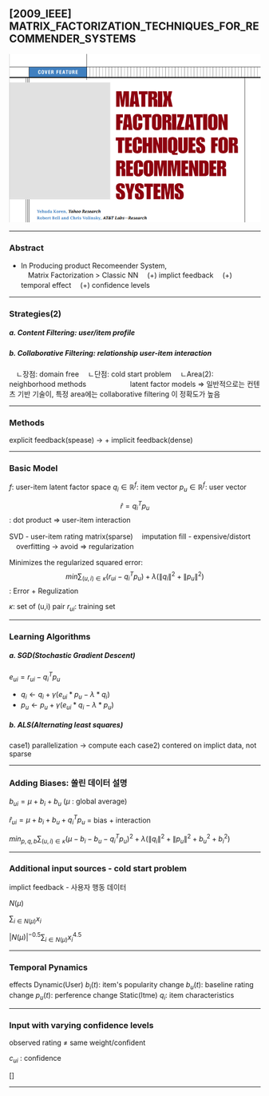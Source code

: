## [2009_IEEE] MATRIX_FACTORIZATION_TECHNIQUES_FOR_RECOMMENDER_SYSTEMS

![main](./image/main.PNG)

---

### Abstract
- In Producing product Recomeender System,  
　Matrix Factorization > Classic NN
　(+) implict feedback
　(+) temporal effect
　(+) confidence levels

---
### Strategies(2)
##### a. Content Filtering: user/item profile
##### b. Collaborative Filtering: relationship user-item interaction
　ㄴ장점: domain free
　ㄴ단점: cold start problem
　ㄴArea(2): neighborhood methods
　　　　　　latent factor models
=> 일반적으로는 컨텐츠 기반 기술이, 특정 area에는 collaborative filtering 이 정확도가 높음

---
### Methods
explicit feedback(spease) -> + implicit feedback(dense)

---
### Basic Model

$f$: user-item latent factor space 
$q_i \in \mathbb{R}^f$: item vector 
$p_u \in \mathbb{R}^f$: user vector 
  
$$\hat{r}=q_i^Tp_u$$: dot product => user-item interaction 

SVD - user-item rating matrix(sparse)
　imputation fill - expensive/distort
　overfitting -> avoid => regularization

Minimizes the regularized squared error:
$$min\sum_{(u,i)\in \kappa}(r_{ui}-q_i^Tp_u)+ \lambda (\left \| q_i \right \|^2+\left \| p_u \right \|^2)$$: Error + Regulization 

$\kappa$: set of (u,i) pair
$r_{ui}$: training set

---
### Learning Algorithms
##### a. SGD(Stochastic Gradient Descent)
$e_{ui}=r_{ui}-q_i^Tp_u$
- $q_i \leftarrow q_i + \gamma (e_{ui}*p_u-\lambda *q_i)$
- $p_u \leftarrow p_u + \gamma (e_{ui}*q_i-\lambda *p_u)$

##### b. ALS(Alternating least squares)
case1) parallelization -> compute each
case2) contered on implict data, not sparse

---
### Adding Biases: 쏠린 데이터 설명 

$b_{ui} = \mu  + b_i+ b_u$ 
($\mu$ : global average)

$\hat{r}_{ui} = \mu+ b_i+ b_u + q_i^Tp_u$
 = bias + interaction

$min_{p,q,b}\sum_{(u,i)\in \kappa}(\mu- b_i- b_u - q_i^Tp_u)^2 + \lambda (\left \| q_i \right \|^2+\left \| p_u \right \|^2 + b_u^2 + b_i^2)$

---
### Additional input sources - cold start problem
implict feedback - 사용자 행동 데이터 

$N(\mu)$

$\sum_{i\in N(\mu)} x_i$

$| N(\mu)|^{-0.5}\sum_{i \in N(\mu)} x_i^{4.5}$

---
### Temporal Pynamics
effects
Dynamic(User)
$b_i(t)$: item's popularity change
$b_u(t)$: baseline rating change
$p_u(t)$: perference change
Static(Itme)
$q_i$: item characteristics

---
### Input with varying confidence levels
observed rating $\neq$ same weight/confident

$c_{ui}$ : confidence 


$[]$

---
